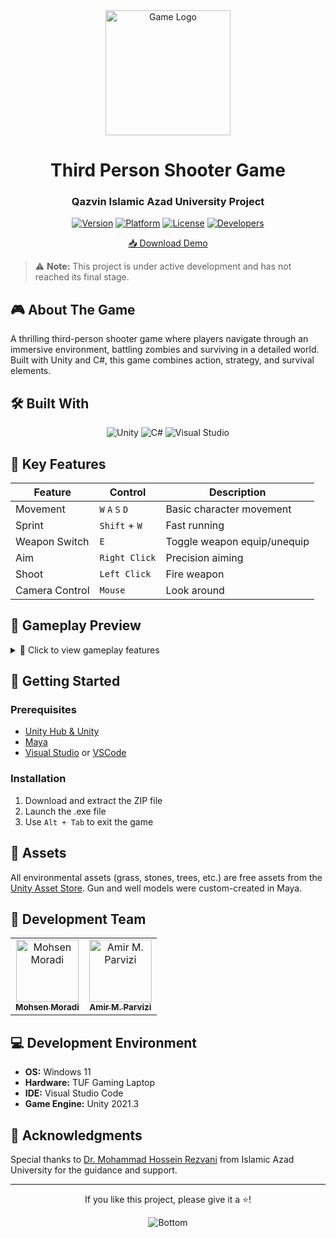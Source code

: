 <div align="center">
  <img src="https://encrypted-tbn0.gstatic.com/images?q=tbn:ANd9GcTsjMeQMox-l3zVXPYVzMt3jkIyk_9l-hkqxw&s" alt="Game Logo" width="200"/>
  
  # Third Person Shooter Game
  ### Qazvin Islamic Azad University Project
  
  [![Version](https://img.shields.io/badge/Version-1.2.1-brightgreen?style=for-the-badge)](https://github.com/Awrsha/Shooter-Game)
  [![Platform](https://img.shields.io/badge/Platform-Windows-blue?style=for-the-badge&logo=windows)](https://github.com/Awrsha/Shooter-Game)
  [![License](https://img.shields.io/badge/LICENSE-MIT-yellow?style=for-the-badge)](https://github.com/Awrsha/Shooter-Game)
  [![Developers](https://img.shields.io/badge/Developers-3-lightgrey?style=for-the-badge)](https://github.com/Awrsha/Shooter-Game)

  [📥 Download Demo](https://drive.google.com/file/d/1qMipzR4swkhVuQVObOvV4lONBE40myLx/view?usp=drive_link)
</div>

> ⚠️ **Note:** This project is under active development and has not reached its final stage.

## 🎮 About The Game

A thrilling third-person shooter game where players navigate through an immersive environment, battling zombies and surviving in a detailed world. Built with Unity and C#, this game combines action, strategy, and survival elements.

## 🛠️ Built With

<div align="center">
  
  ![Unity](https://img.shields.io/badge/Unity-000000?style=for-the-badge&logo=unity&logoColor=white)
  ![C#](https://img.shields.io/badge/C%23-239120?style=for-the-badge&logo=c-sharp&logoColor=white)
  ![Visual Studio](https://img.shields.io/badge/Visual_Studio-5C2D91?style=for-the-badge&logo=visual%20studio&logoColor=white)
  
</div>

## 🎯 Key Features

<div align="center">

| Feature | Control | Description |
|---------|---------|-------------|
| Movement | `W` `A` `S` `D` | Basic character movement |
| Sprint | `Shift` + `W` | Fast running |
| Weapon Switch | `E` | Toggle weapon equip/unequip |
| Aim | `Right Click` | Precision aiming |
| Shoot | `Left Click` | Fire weapon |
| Camera Control | `Mouse` | Look around |

</div>

## 🎥 Gameplay Preview

<details>
<summary>📸 Click to view gameplay features</summary>

### Walking & Camera Follow
<div align="center">
<img src="https://github.com/Awrsha/Shooter-Game/assets/89135083/a8f7acfb-252e-47f0-980b-60456fb71d06" width="600"/>
</div>

### Zombie AI & Combat
<div align="center">
<img src="https://github.com/Awrsha/Shooter-Game/assets/89135083/572bde27-0ba1-4fc7-841a-5b289811a5fc" width="600"/>
</div>

### Weapon System
<div align="center">
<img src="https://github.com/Awrsha/Shooter-Game/assets/89135083/3638ccc6-449a-4393-a88d-fe9f2da7ff19" width="600"/>
</div>
</details>

## 🚀 Getting Started

### Prerequisites
- [Unity Hub & Unity](https://unity.com/download)
- [Maya](https://www.autodesk.ca/en/products/maya/overview?term=1-YEAR&tab=subscription)
- [Visual Studio](https://visualstudio.microsoft.com/) or [VSCode](https://code.visualstudio.com/)

### Installation
1. Download and extract the ZIP file
2. Launch the .exe file
3. Use `Alt + Tab` to exit the game

## 🎨 Assets
All environmental assets (grass, stones, trees, etc.) are free assets from the [Unity Asset Store](https://assetstore.unity.com/). Gun and well models were custom-created in Maya.

## 👥 Development Team

<div align="center">
  <table>
    <tr>
      <td align="center">
        <a href="https://github.com/Mohsen020">
          <img src="https://avatars.githubusercontent.com/u/127343209?v=4" width="100px;" alt="Mohsen Moradi"/>
          <br />
          <sub><b>Mohsen Moradi</b></sub>
        </a>
      </td>
      <td align="center">
        <a href="https://github.com/Awrsha">
          <img src="https://avatars.githubusercontent.com/u/89135083?v=4" width="100px;" alt="Amir M. Parvizi"/>
          <br />
          <sub><b>Amir M. Parvizi</b></sub>
        </a>
      </td>
    </tr>
  </table>
</div>

## 💻 Development Environment

- **OS:** Windows 11
- **Hardware:** TUF Gaming Laptop
- **IDE:** Visual Studio Code
- **Game Engine:** Unity 2021.3

## 🙏 Acknowledgments

Special thanks to [Dr. Mohammad Hossein Rezvani](https://ir.linkedin.com/in/mohammad-hossein-rezvani-1b708158) from Islamic Azad University for the guidance and support.

---
<div align="center">
  <p>If you like this project, please give it a ⭐!</p>
  <img src="https://raw.githubusercontent.com/mayhemantt/mayhemantt/Update/svg/Bottom.svg" alt="Bottom" />
</div>
